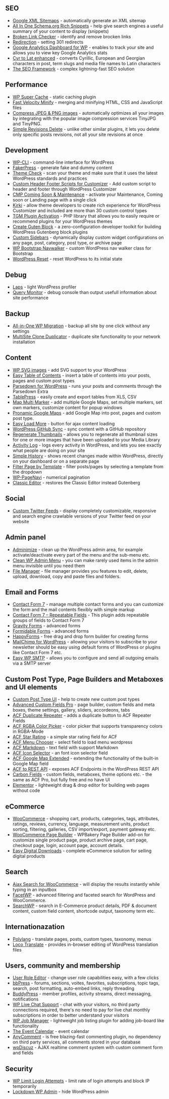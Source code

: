 ## SEO

* [Google XML Sitemaps](https://wordpress.org/plugins/google-sitemap-generator/) - automatically generate an XML sitemap
* [All In One Schema.org Rich Snippets](https://wordpress.org/plugins/all-in-one-schemaorg-rich-snippets/) - help give search engines a useful summary of your content to display (snippets)
* [Broken Link Checker](https://wordpress.org/plugins/broken-link-checker/) - identify and remove brocken links
* [Redirection](https://wordpress.org/plugins/redirection/) - setting 301 redirects
* [Google Analytics Dashboard for WP](https://wordpress.org/plugins/google-analytics-dashboard-for-wp/) - enables to track your site and allows you to view key Google Analytics stats
* [Cyr to Lat enhanced](https://wordpress.org/plugins/cyr3lat/) - converts Cyrillic, European and Georgian characters in post, term slugs and media file names to Latin characters
* [The SEO Framework](https://wordpress.org/plugins/autodescription/) - complex lightning-fast SEO solution

## Performance

* [WP Super Cache](https://wordpress.org/plugins/wp-super-cache/) - static caching plugin
* [Fast Velocity Minify](https://wordpress.org/plugins/fast-velocity-minify/) - merging and minifying HTML, CSS and JavaScript files
* [Compress JPEG & PNG images](https://wordpress.org/plugins/tiny-compress-images/) - automatically optimizes all your images by integrating with the popular image compression services TinyJPG and TinyPNG.
* [Simple Revisions Delete](https://wordpress.org/plugins/simple-revisions-delete/) - unlike other similar plugins, it lets you delete only specific posts revisions, not all your site revisions at once

## Development

* [WP-CLI](https://wp-cli.org/) - command-line interface for WordPress
* [FakerPress](https://wordpress.org/plugins/fakerpress/) - generate fake and dummy content
* [Theme Check](https://wordpress.org/plugins/theme-check/) - scan your theme and make sure that it uses the latest WordPress standards and practices
* [Custom Header Footer Scripts for Customizer](https://wordpress.org/plugins/custom-script-for-customizer/) - Add custom script to header and footer through WordPress Customizer
* [CMP Coming Soon & Maintenance](https://wordpress.org/plugins/cmp-coming-soon-maintenance/) - activate your Maintenance, Coming soon or Landing page with a single click
* [Kirki](https://wordpress.org/plugins/kirki/) - allow theme developers to create rich experience for WordPress Customizer and included are more than 30 custom control types
* [TGM Plugin Activation](https://github.com/TGMPA/TGM-Plugin-Activation) - PHP library that allows you to easily require or recommend plugins for your WordPress themes
* [Create Guten Block](https://github.com/ahmadawais/create-guten-block) - a zero-configuration developer toolkit for building WordPress Gutenberg block plugins
* [Custom Sidebars](https://wordpress.org/plugins/custom-sidebars/) - dynamically display custom widget configurations on any page, post, category, post type, or archive page
* [WP Bootstrap Navwalker](https://github.com/wp-bootstrap/wp-bootstrap-navwalker) - custom WordPress nav walker class for Bootstrap
* [WordPress Reset](https://wordpress.org/plugins/wordpress-reset/) - reset WordPress to its initial state

## Debug

* [Laps]() - light WordPress profiler
* [Query Monitor](https://wordpress.org/plugins/query-monitor/) - debug console than output usefull information about site performance

## Backup

* [All-in-One WP Migration](https://wordpress.org/plugins/all-in-one-wp-migration/) - backup all site by one click without any settings
* [MultiSite Clone Duplicator](https://wordpress.org/plugins/multisite-clone-duplicator/) - duplicate site functionality to your network installation

## Content

* [WP SVG images](https://wordpress.org/plugins/wp-svg-images/) - add SVG support to your WordPress
* [Easy Table of Contents](https://wordpress.org/plugins/easy-table-of-contents/) -  insert a table of contents into your posts, pages and custom post types
* [Parsedown for WordPress](https://wordpress.org/plugins/parsedown-wp/) - runs your posts and comments through the Parsedown Extra
* [TablePress](https://wordpress.org/plugins/tablepress/) - easily create and export tables from XLS, CSV
* [Map Multi Marker](https://wordpress.org/plugins/map-multi-marker/) - add multiple Google Maps, set multiple markers, set own markers, customize content for popup windows
* [Pronamic Google Maps](https://wordpress.org/plugins/pronamic-google-maps/) - add Google Map into post, pages and custom post type.
* [Easy Load More](https://wordpress.org/plugins/easy-load-more/) - button for ajax content loading
* [WordPress GitHub Sync](https://wordpress.org/plugins/wp-github-sync/) - sync content with a GitHub repository
* [Regenerate Thumbnails](https://wordpress.org/plugins/regenerate-thumbnails/) - allows you to regenerate all thumbnail sizes for one or more images that have been uploaded to your Media Library
* [Activity Log](https://wordpress.org/plugins/aryo-activity-log/) - logs every activity in WordPress, and lets you see exactly what people are doing on your site
* [Simple History](https://wordpress.org/plugins/simple-history/) - shows recent changes made within WordPress, directly on your dashboard or on a separate page
* [Filter Page by Template](https://wordpress.org/plugins/filter-page-by-template/) - filter posts/pages by selecting a template from the dropdown
* [WP-PageNavi](https://wordpress.org/plugins/wp-pagenavi/) - numerical pagination
* [Classic Editor](https://wordpress.org/plugins/classic-editor/) - restores the Classic Editor instead Gutenberg

## Social

* [Custom Twitter Feeds](https://wordpress.org/plugins/custom-twitter-feeds/) - display completely customizable, responsive and search engine crawlable versions of your Twitter feed on your website

## Admin panel

* [Adminimize](https://wordpress.org/plugins/adminimize/) - clean up the WordPress admin area, for example activate/deactivate every part of the menu and the sub-menu etc.
* [Clean WP Admin Menu](https://wordpress.org/plugins/clean-wp-admin-menu/) - you can make rarely used items in the admin menu invisible until you need them
* [File Manager](https://wordpress.org/plugins/wp-file-manager/) - file manager provides you features to edit, delete, upload, download, copy and paste files and folders.

## Email and Forms

* [Contact Form 7](https://wordpress.org/plugins/contact-form-7/) - manage multiple contact forms and you can customize the form and the mail contents flexibly with simple markup
* [Contact Form 7 – Repeatable Fields](https://wordpress.org/plugins/cf7-repeatable-fields/) - This plugin adds repeatable groups of fields to Contact Form 7
* [Gravity Forms](https://www.gravityforms.com/) - advanced forms
* [Formidable Forms](https://formidableforms.com/) - advanced forms
* [HappyForms](https://wordpress.org/plugins/happyforms/) - free drag and drop form builder for creating forms
* [MailChimp for WordPress](https://wordpress.org/plugins/mailchimp-for-wp/) - allowing your visitors to subscribe to your newsletter should be easy using default forms of WordPress or plugins like Contact Form 7 etc.
* [Easy WP SMTP](https://wordpress.org/plugins/easy-wp-smtp/) - allows you to configure and send all outgoing emails via a SMTP server

## Custom Post Type, Page Builders and Metaboxes and UI elements

* [Custom Post Type UI](https://wordpress.org/plugins/custom-post-type-ui/) - help to create new custom post types
* [Advanced Custom Fields Pro](https://wordpress.org/plugins/advanced-custom-fields/) - page builder, custom fields and meta boxes, theme settings, gallery, sliders, accordeons, tabs
* [ACF Duplicate Repeater](https://github.com/mcguffin/acf-duplicate-repeater) - adds a duplicate button to ACF Repeater Fields
* [ACF RGBA Color Picker](https://wordpress.org/plugins/acf-rgba-color-picker/) - color picker that supports transparency colors in RGBA-Mode
* [ACF Star Rating](https://github.com/kevinruscoe/acf-star-rating) - a simple star rating field for ACF
* [ACF Menu Chooser](https://github.com/reyhoun/acf-menu-chooser) - select field to load menu wordpress
* [ACF Markdown](https://github.com/jensjns/acf-markdown-field) - text field with support Markdown
* [ACF Icon Selector](https://github.com/Kreshnik/acf-field-icon-font) - an font icon selector field
* [ACF Google Map Extended](https://github.com/codewahoo/acf-gme) - extending the functionality of the built-in Google Map field
* [ACF to REST API](https://wordpress.org/plugins/acf-to-rest-api/) - exposes ACF Endpoints in the WordPress REST API
* [Carbon Fields](https://github.com/htmlburger/carbon-fields) - custom fields, metaboxes, theme options etc. - the same as ACF Pro, but fully free and no have UI
* [Elementor](https://wordpress.org/plugins/elementor/) - lightweight drag & drop editor for building web pages without code

## eCommerce

* [WooCommerce](https://wordpress.org/plugins/woocommerce/) - shopping cart, products, categories, tags, attributes, ratings, reviews, currency, language, measurement units, product sorting, filtering, galleries, CSV import/export, payment gateway etc.
* [WooCommerce Page Builder](https://codecanyon.net/item/woocommerce-page-builder/15534462) -  WPBakery Page Builder add-on for customize single product page, product archive page, cart page, checkout page, login, account page, account details.
* [Easy Digital Downloads](https://wordpress.org/plugins/easy-digital-downloads/) - complete eCommerce solution for selling digital products

## Search

* [Ajax Search for WooCommerce](https://wordpress.org/plugins/ajax-search-for-woocommerce/) - will display the results instantly while typing in an inputbox
* [FacetWP](https://facetwp.com/) - advanced filtering and faceted search for WordPress and WooCommerce.
* [SearchWP](https://searchwp.com/) - search in E-Commerce product details, PDF & document content, custom field content, shortcode output, taxonomy term etc.

## Internationazation

* [Polylang](https://wordpress.org/plugins/polylang/) - translate pages, posts, custom types, taxonomy, menus
* [Loco Translate](https://wordpress.org/plugins/loco-translate/) - provides in-browser editing of WordPress translation files

## Users, community and membership

* [User Role Editor](https://wordpress.org/plugins/user-role-editor/) - change user role capabilities easy, with a few clicks
* [bbPress](https://wordpress.org/plugins/bbpress/) - forums, sections, voites, favorites, subscriptions, topic tags, search, post formatting, auto-embed links, reply threading
* [BuddyPress](https://wordpress.org/plugins/buddypress/) - member profiles, activity streams, direct messaging, notifications
* [WP Live Chat Support](https://wordpress.org/plugins/wp-live-chat-support/) - chat with your visitors, no third party connections required, there's no need to pay for live chat monthly subscriptions in order to better understand your visitors
* [WP Job Manager](https://wordpress.org/plugins/wp-job-manager/) - lightweight job listing plugin for adding job-board like functionality
* [The Event Calendar](https://wordpress.org/plugins/the-events-calendar/) - event calendar
* [AnyComment](https://ru.wordpress.org/plugins/anycomment/) - is free blazing-fast commenting plugin, no dependency on third party services, all comments stored in your database
* [wpDiscuz](https://wordpress.org/plugins/wpdiscuz/) - AJAX realtime comment system with custom comment form and fields

## Security

* [WP Limit Login Attempts](https://wordpress.org/plugins/wp-limit-login-attempts/) - limit rate of login attempts and block IP temporarily
* [Lockdown WP Admin](https://uk.wordpress.org/plugins/lockdown-wp-admin/) -  hide WordPress admin
